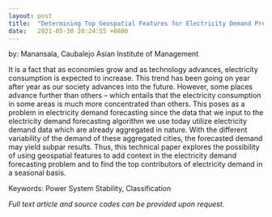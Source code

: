 ```yaml
---
layout: post
title:  "Determining Top Geospatial Features for Electricity Demand Prediction"
date:   2021-05-30 20:24:55 +0800
---
```

by: Manansala, Caubalejo
Asian Institute of Management

It is a fact that as economies grow and as technology advances, electricity consumption is expected to increase. This trend has been going on year after year as our society advances into the future. However, some places advance further than others – which entails that the electricity consumption in some areas is much more concentrated than others. This poses as a problem in electricity demand forecasting since the data that we input to the electricity demand forecasting algorithm we use today utilize electricity demand data which are already aggregated in nature. With the different variability of the demand of these aggregated cities, the forecasted demand may yield subpar results. Thus, this technical paper explores the possibility of using geospatial features to add context in the electricity demand forecasting problem and to find the top contributors of electricity demand in a seasonal basis. 

Keywords: Power System Stability, Classification 

<i>Full text article and source codes can be provided upon request. </i>